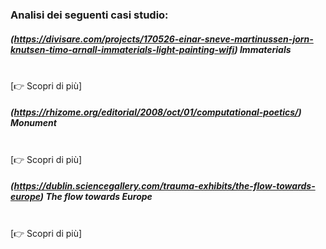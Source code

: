 ### Analisi dei seguenti casi studio:
##### (https://divisare.com/projects/170526-einar-sneve-martinussen-jorn-knutsen-timo-arnall-immaterials-light-painting-wifi)  Immaterials
<br>[👉 Scopri di più]
##### (https://rhizome.org/editorial/2008/oct/01/computational-poetics/)  Monument
<br>[👉 Scopri di più]
##### (https://dublin.sciencegallery.com/trauma-exhibits/the-flow-towards-europe)  The flow towards Europe
<br>[👉 Scopri di più]

